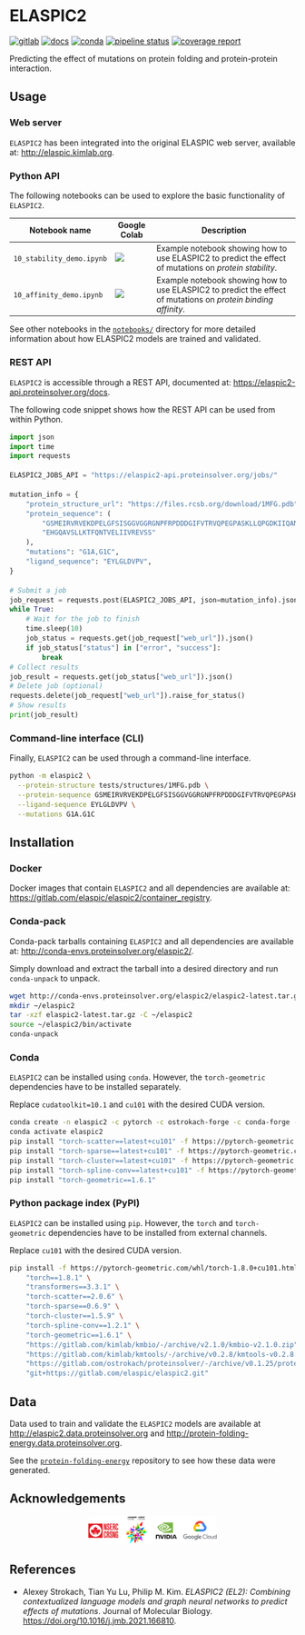 # ELASPIC2

[![gitlab](https://img.shields.io/badge/GitLab-main-orange?logo=gitlab)](https://gitlab.com/elaspic/elaspic2)
[![docs](https://img.shields.io/badge/docs-v0.1.7-blue.svg?logo=gitbook)](https://elaspic.gitlab.io/elaspic2/v0.1.7/)
[![conda](https://img.shields.io/conda/dn/ostrokach-forge/elaspic2.svg?logo=conda-forge)](https://anaconda.org/ostrokach-forge/elaspic2/)
[![pipeline status](https://gitlab.com/elaspic/elaspic2/badges/v0.1.7/pipeline.svg)](https://gitlab.com/elaspic/elaspic2/commits/v0.1.7/)
[![coverage report](https://gitlab.com/elaspic/elaspic2/badges/v0.1.7/coverage.svg?job=docs)](https://elaspic.gitlab.io/elaspic2/v0.1.7/htmlcov/)

Predicting the effect of mutations on protein folding and protein-protein interaction.

## Usage

### Web server

`ELASPIC2` has been integrated into the original ELASPIC web server, available at: <http://elaspic.kimlab.org>.

### Python API

The following notebooks can be used to explore the basic functionality of `ELASPIC2`.

| Notebook name             | Google Colab                                                                                                                                                                                               | Description                                                                                                    |
| ------------------------- | ---------------------------------------------------------------------------------------------------------------------------------------------------------------------------------------------------------- | -------------------------------------------------------------------------------------------------------------- |
| `10_stability_demo.ipynb` | <a href="https://colab.research.google.com/github/elaspic/elaspic2/blob/master/notebooks/10_stability_demo.ipynb"><img src="https://colab.research.google.com/assets/colab-badge.svg" width="200px" /></a> | Example notebook showing how to use ELASPIC2 to predict the effect of mutations on _protein stability_.        |
| `10_affinity_demo.ipynb`  | <a href="https://colab.research.google.com/github/elaspic/elaspic2/blob/master/notebooks/10_affinity_demo.ipynb"><img src="https://colab.research.google.com/assets/colab-badge.svg" width="200px" /></a>  | Example notebook showing how to use ELASPIC2 to predict the effect of mutations on _protein binding affinity_. |

See other notebooks in the [`notebooks/`](https://gitlab.com/elaspic/elaspic2/-/tree/master/notebooks) directory for more detailed information about how ELASPIC2 models are trained and validated.

### REST API

`ELASPIC2` is accessible through a REST API, documented at: <https://elaspic2-api.proteinsolver.org/docs>.

The following code snippet shows how the REST API can be used from within Python.

```python
import json
import time
import requests

ELASPIC2_JOBS_API = "https://elaspic2-api.proteinsolver.org/jobs/"

mutation_info = {
    "protein_structure_url": "https://files.rcsb.org/download/1MFG.pdb",
    "protein_sequence": (
        "GSMEIRVRVEKDPELGFSISGGVGGRGNPFRPDDDGIFVTRVQPEGPASKLLQPGDKIIQANGYSFINI"
        "EHGQAVSLLKTFQNTVELIIVREVSS"
    ),
    "mutations": "G1A,G1C",
    "ligand_sequence": "EYLGLDVPV",
}

# Submit a job
job_request = requests.post(ELASPIC2_JOBS_API, json=mutation_info).json()
while True:
    # Wait for the job to finish
    time.sleep(10)
    job_status = requests.get(job_request["web_url"]).json()
    if job_status["status"] in ["error", "success"]:
        break
# Collect results
job_result = requests.get(job_status["web_url"]).json()
# Delete job (optional)
requests.delete(job_request["web_url"]).raise_for_status()
# Show results
print(job_result)
```

### Command-line interface (CLI)

Finally, `ELASPIC2` can be used through a command-line interface.

```bash
python -m elaspic2 \
  --protein-structure tests/structures/1MFG.pdb \
  --protein-sequence GSMEIRVRVEKDPELGFSISGGVGGRGNPFRPDDDGIFVTRVQPEGPASKLLQPGDKIIQANGYSFINIEHGQAVSLLKTFQNTVELIIVREVSS \
  --ligand-sequence EYLGLDVPV \
  --mutations G1A.G1C
```

## Installation

### Docker

Docker images that contain `ELASPIC2` and all dependencies are available at: <https://gitlab.com/elaspic/elaspic2/container_registry>.

### Conda-pack

Conda-pack tarballs containing `ELASPIC2` and all dependencies are available at: <http://conda-envs.proteinsolver.org/elaspic2/>.

Simply download and extract the tarball into a desired directory and run `conda-unpack` to unpack.

```bash
wget http://conda-envs.proteinsolver.org/elaspic2/elaspic2-latest.tar.gz
mkdir ~/elaspic2
tar -xzf elaspic2-latest.tar.gz -C ~/elaspic2
source ~/elaspic2/bin/activate
conda-unpack
```

### Conda

`ELASPIC2` can be installed using `conda`. However, the `torch-geometric` dependencies have to be installed separately.

Replace `cudatoolkit=10.1` and `cu101` with the desired CUDA version.

```bash
conda create -n elaspic2 -c pytorch -c ostrokach-forge -c conda-forge -c defaults elaspic2 "cudatoolkit=10.1"
conda activate elaspic2
pip install "torch-scatter==latest+cu101" -f https://pytorch-geometric.com/whl/torch-1.7.0.html
pip install "torch-sparse==latest+cu101" -f https://pytorch-geometric.com/whl/torch-1.7.0.html
pip install "torch-cluster==latest+cu101" -f https://pytorch-geometric.com/whl/torch-1.7.0.html
pip install "torch-spline-conv==latest+cu101" -f https://pytorch-geometric.com/whl/torch-1.7.0.html
pip install "torch-geometric==1.6.1"
```

### Python package index (PyPI)

`ELASPIC2` can be installed using `pip`. However, the `torch` and `torch-geometric` dependencies have to be installed from external channels.

Replace `cu101` with the desired CUDA version.

```bash
pip install -f https://pytorch-geometric.com/whl/torch-1.8.0+cu101.html --default-timeout=600 \
    "torch==1.8.1" \
    "transformers==3.3.1" \
    "torch-scatter==2.0.6" \
    "torch-sparse==0.6.9" \
    "torch-cluster==1.5.9" \
    "torch-spline-conv==1.2.1" \
    "torch-geometric==1.6.1" \
    "https://gitlab.com/kimlab/kmbio/-/archive/v2.1.0/kmbio-v2.1.0.zip" \
    "https://gitlab.com/kimlab/kmtools/-/archive/v0.2.8/kmtools-v0.2.8.zip" \
    "https://gitlab.com/ostrokach/proteinsolver/-/archive/v0.1.25/proteinsolver-v0.1.25.zip" \
    "git+https://gitlab.com/elaspic/elaspic2.git"
```

## Data

Data used to train and validate the `ELASPIC2` models are available at <http://elaspic2.data.proteinsolver.org> and <http://protein-folding-energy.data.proteinsolver.org>.

See the [`protein-folding-energy`](https://gitlab.com/datapkg/protein-folding-energy) repository to see how these data were generated.

## Acknowledgements

<div align="center">
<img src="docs/_static/acknowledgements.svg" width="45%" />
</div>

## References

- Alexey Strokach, Tian Yu Lu, Philip M. Kim. _ELASPIC2 (EL2): Combining contextualized language models and graph neural networks to predict effects of mutations_. Journal of Molecular Biology. <https://doi.org/10.1016/j.jmb.2021.166810>.
